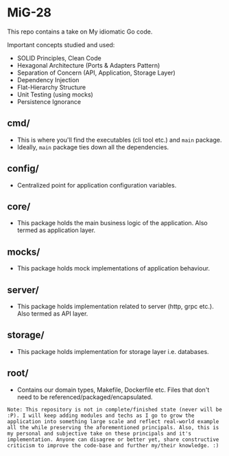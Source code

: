 # MiG-28

This repo contains a take on My idiomatic Go code.

Important concepts studied and used:
* SOLID Principles, Clean Code
* Hexagonal Architecture (Ports & Adapters Pattern)
* Separation of Concern (API, Application, Storage Layer)
* Dependency Injection
* Flat-Hierarchy Structure
* Unit Testing (using mocks)
* Persistence Ignorance

## cmd/
* This is where you'll find the executables (cli tool etc.) and `main` package.
* Ideally, `main` package ties down all the dependencies.

## config/
* Centralized point for application configuration variables.

## core/
* This package holds the main business logic of the application. Also termed as application layer.

## mocks/
* This package holds mock implementations of application behaviour.

## server/
* This package holds implementation related to server (http, grpc etc.). Also termed as API layer.

## storage/
* This package holds implementation for storage layer i.e. databases.

## root/
* Contains our domain types, Makefile, Dockerfile etc. Files that don't need to be referenced/packaged/encapsulated.

```Note: This repository is not in complete/finished state (never will be :P). I will keep adding modules and techs as I go to grow the application into something large scale and reflect real-world example all the while preserving the aforementioned principals. Also, this is my personal and subjective take on these principals and it's implementation. Anyone can disagree or better yet, share constructive criticism to improve the code-base and further my/their knowledge. :)```